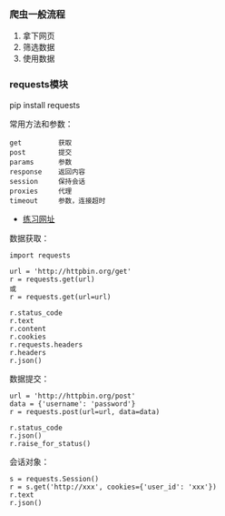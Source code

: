 ### 爬虫一般流程 ###
1. 拿下网页
2. 筛选数据
3. 使用数据

### requests模块 ###

pip install requests

常用方法和参数：

	get			获取
	post		提交
	params 		参数
	response	返回内容
	session		保持会话
	proxies		代理
	timeout		参数，连接超时

- [练习网址](http://httpbin.org)

数据获取：

	import requests
	
	url = 'http://httpbin.org/get'
	r = requests.get(url)
	或
	r = requests.get(url=url)
	
	r.status_code
	r.text
	r.content
	r.cookies
	r.requests.headers
	r.headers
	r.json()

数据提交：

	url = 'http://httpbin.org/post'
	data = {'username': 'password'}
	r = requests.post(url=url, data=data)
	
	r.status_code
	r.json()
	r.raise_for_status()

会话对象：

	s = requests.Session()
	r = s.get('http://xxx', cookies={'user_id': 'xxx'})
	r.text
	r.json()
